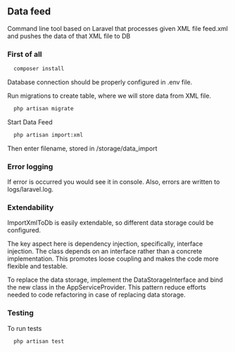 ## Data feed
Command line tool based on Laravel that processes given XML file feed.xml and pushes the data of that XML file to DB

### First of all
```bash
  composer install
```

Database connection should be properly configured in .env file.

Run migrations to create table, where we will store data from XML file.

```bash
  php artisan migrate
```

Start Data Feed

```bash
  php artisan import:xml 
```
Then enter filename, stored in /storage/data_import

### Error logging
If error is occurred you would see it in console. Also, errors are written to logs/laravel.log.

### Extendability
ImportXmlToDb is easily extendable, so different data storage could be configured.

The key aspect here is dependency injection, specifically, interface injection. The class depends on an interface rather than a concrete implementation. This promotes loose coupling and makes the code more flexible and testable.

To replace the data storage, implement the DataStorageInterface and bind the new class in the AppServiceProvider.
This pattern reduce efforts needed to code refactoring in case of replacing data storage.


### Testing
To run tests
```bash
  php artisan test 
```
